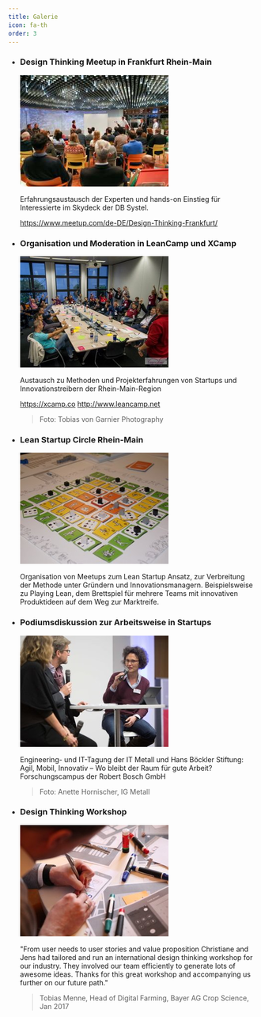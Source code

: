```yaml
---
title: Galerie
icon: fa-th
order: 3
---
```


- ### Design Thinking Meetup in Frankfurt Rhein-Main

  ![Design Thinking Meetup im Silberturm](assets/images/Design-Thinking-Meetup-Silberturm-1.jpg)

  Erfahrungsaustausch der Experten und hands-on Einstieg für Interessierte im Skydeck der DB Systel.  

  https://www.meetup.com/de-DE/Design-Thinking-Frankfurt/
  
- ### Organisation und Moderation in LeanCamp und XCamp

  ![Lean Camp](assets/images/LeanCamp-FRM-1.jpg)

  Austausch zu Methoden und Projekterfahrungen von Startups und Innovationstreibern der Rhein-Main-Region

  https://xcamp.co
  http://www.leancamp.net
  
  > Foto: Tobias von Garnier Photography

- ### Lean Startup Circle Rhein-Main

  ![Lean Startup Circle Rhein-Main](assets/images/Playing-Lean-.jpg)
  
  Organisation von Meetups zum Lean Startup Ansatz, zur Verbreitung der Methode unter Gründern und Innovationsmanagern.
  Beispielsweise zu Playing Lean, dem Brettspiel für mehrere Teams mit innovativen Produktideen auf dem Weg zur Marktreife.
  
- ### Podiumsdiskussion zur Arbeitsweise in Startups

  ![Podiumsdiskussion zur Arbeitsweise in Startups](assets/images/Podium-Engineering-Conference-1.jpg)

  Engineering- und IT-Tagung der IT Metall und Hans Böckler Stiftung: Agil, Mobil, Innovativ – Wo bleibt der Raum
  für gute Arbeit? Forschungscampus der Robert Bosch GmbH

  > Foto: Anette Hornischer, IG Metall
  
- ### Design Thinking Workshop

  ![Design Thinking Workshop](assets/images/App-Wireframe.jpg)
  
  "From user needs to user stories and value proposition Christiane and Jens had tailored and run an international 
  design thinking workshop for our industry. They involved our team efficiently to generate lots of awesome ideas. 
  Thanks for this great workshop and accompanying us further on our future path."

  > Tobias Menne, Head of Digital Farming, Bayer AG Crop Science, Jan 2017
